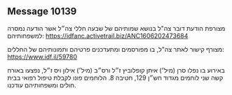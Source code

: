 ## Message 10139

מצורפת הודעת דובר צה"ל בנושא שמותיהם של שבעה חללי צה״ל אשר הודעה נמסרה למשפחותיהם: https://idfanc.activetrail.biz/ANC1606202473684

מצורף קישור לאתר צה"ל, בו מפורסמים ומתעדכנים פרטיהם ותמונותיהם של החללים: https://www.idf.il/59780

באירוע בו נפלו סרן (מיל׳) איתן קופלוביץ ז״ל ורס״ב (מיל׳) אילון ויס ז״ל, נפצעו באורח קשה שני לוחמים מגדוד חש״ן 129, חטיבה 8. הלוחמים פונו לקבלת טיפול רפואי בבית חולים ומשפחותיהם עודכנו.

